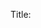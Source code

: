 Title: <title> 

Featured: <boolean> 

Recommended: <boolean> 

Author: <lookup: authors>

Date: <date> 

Tags: <tags> 

Work Title: <lookup: works> 

Work Pages:  

Date Added: <dateadded> 

Body:  


